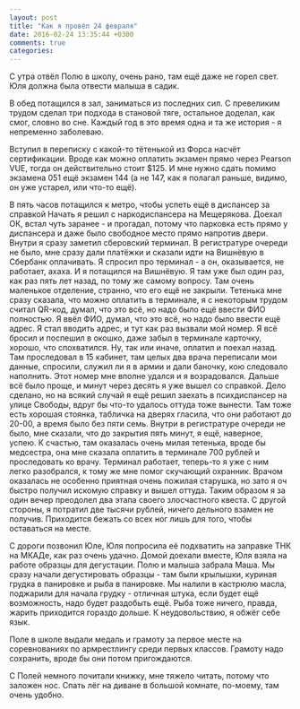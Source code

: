 ```yaml
---
layout: post
title: "Как я провёл 24 февраля"
date: 2016-02-24 13:35:44 +0300
comments: true
categories: 
---
```

С утра отвёл Полю в школу, очень рано, там ещё даже не горел свет. Юля должна была отвести малыша в садик.

В обед потащился в зал, заниматься из последних сил. С превеликим трудом сделал три подхода в становой тяге, остальное доделал, как смог, словно во сне. Каждый год в это время одна и та же история - я непременно заболеваю.

Вступил в переписку с какой-то тётенькой из Форса насчёт сертификации. Вроде как можно оплатить экзамен прямо через Pearson VUE, тогда он действительно стоит $125. И мне нужно сдать помимо экзамена 051 ещё экзамен 144 (а не 147, как я полагал раньше, видимо, он уже устарел, или что-то ещё). 

В пять часов потащился к метро, чтобы успеть ещё в диспансер за справкой Начать я решил с наркодиспансера на Мещерякова. Доехал ОК, встал чуть заранее - и прогадал, потому что парковка есть прямо у диспансера и даже было свободное место прямо напротив двери. Внутри я сразу заметил сберовский терминал. В регистратуре очереди не было, мне сразу дали платёжки и сказали идти на Вишнёвую в Сбербанк оплачивать. Я спросил про терминал - а он, оказывается, не работает, ахаха. И я потащился на Вишнёвую. Я там уже был один раз, как раз пять лет назад, по тому же самому вопросу. Там очень маленькое отделение, странно, что его ещё не закрыли. Тетенька мне сразу сказала, что можно оплатить в терминале, я с некоторым трудом считал QR-код, думал, что это всё, но надо было ещё ввести ФИО полностью. Я ввёл ФИО, думал, что это всё, но надо было ввести ещё адрес. Я стал вводить адрес, и тут как раз вызвали мой номер. Я всё бросил и поспешил в окошко, даже забыл в терминале карточку, хорошо, что спохватился. Ну, так или иначе, оплатил и поехал назад. Там проследовал в 15 кабинет, там целых два врача переписали мои данные, спросили, служил ли я в армии и дали баночку, кою следовало наполнить. Этот номер мне вполне удался и я возрадовался. Дальше всё было проще, и минут через десять я уже вышел со справкой. Дело сделано, но на всякий случай я ещё решил заехать в психдиспансер на улице Свободы, вдруг бы что-то удалось оттуда тоже вынести. Там тоже есть хорошая стоянка, табличка на дверях гласила, что они работают до 20-00, а время было без пяти семь. Внутри в регистратуре очереди не было, мне сказали, что до закрытия пять минут, я ещё, наверное, успею. К счастью, там оказалась очень милая тетенька, вроде бы медсестра, она мне сказала оплатить в терминале 700 рублей и проследовать ко врачу. Терминал работает, теперь-то я уже с ним легко разобрался, к тому же мне помог скучающий охранник. Врачом оказалась не особенно приятная очень пожилая старушка, но зато я оч быстро получил искомую справку и вышел оттуда. Таким образом я за один вечер преодолел два этапа своего злосчастного квеста. С другой стороны, я потратил две тысячи рублей, ничего дельного взамен не получив. Приходится бежать со всех ног лишь для того, чтобы оставаться на месте.

С дороги позвонил Юле, Юля попросила её подхватить на заправке ТНК на МКАДе, как раз очень удачно. Домой доехали вместе, Юля взяла на работе образцы для дегустации. Полю и малыша забрала Маша. Мы сразу начали дегустировать образцы - там были крылышки, куриная грудка в панировке и рыба в панировке. Мы налили в кастрюлю масла, поджарили для начала грудку - отличная штука, если будет ещё возможность, надо будет раздобыть ещё. Рыба тоже ничего, правда, жарить приходится гораздо дольше. К неудовольствию, я обжёг себе язык.

Поле в школе выдали медаль и грамоту за первое месте на соревнованиях по армрестлингу среди первых классов. Грамоту надо сохранить, вроде бы они потом пригождаются.

С Полей немного почитали книжку, мне тяжело читать, потому что заложен нос. Спать лёг на диване в большой комнате, по-моему, там очень удобно.